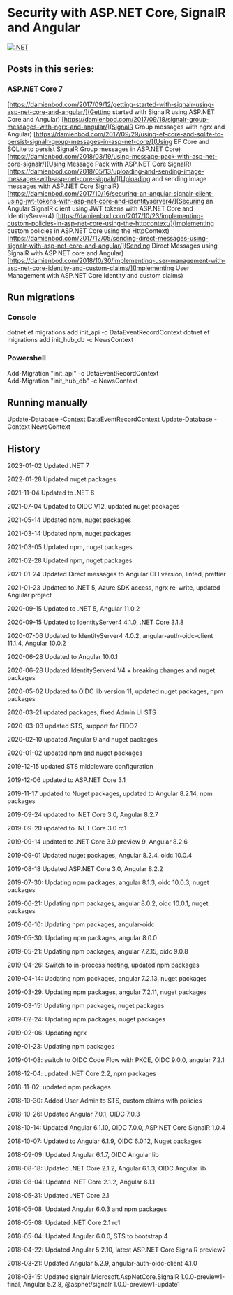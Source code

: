# Security with ASP.NET Core, SignalR and Angular

[![.NET](https://github.com/damienbod/AspNetCoreAngularSignalRSecurity/actions/workflows/dotnet.yml/badge.svg)](https://github.com/damienbod/AspNetCoreAngularSignalRSecurity/actions/workflows/dotnet.yml)

## Posts in this series:

### ASP.NET Core 7

[https://damienbod.com/2017/09/12/getting-started-with-signalr-using-asp-net-core-and-angular/](Getting started with SignalR using ASP.NET Core and Angular)
[https://damienbod.com/2017/09/18/signalr-group-messages-with-ngrx-and-angular/](SignalR Group messages with ngrx and Angular)
[https://damienbod.com/2017/09/29/using-ef-core-and-sqlite-to-persist-signalr-group-messages-in-asp-net-core/](Using EF Core and SQLite to persist SignalR Group messages in ASP.NET Core)
[https://damienbod.com/2018/03/19/using-message-pack-with-asp-net-core-signalr/](Using Message Pack with ASP.NET Core SignalR)
[https://damienbod.com/2018/05/13/uploading-and-sending-image-messages-with-asp-net-core-signalr/](Uploading and sending image messages with ASP.NET Core SignalR)	
[https://damienbod.com/2017/10/16/securing-an-angular-signalr-client-using-jwt-tokens-with-asp-net-core-and-identityserver4/](Securing an Angular SignalR client using JWT tokens with ASP.NET Core and IdentityServer4)
[https://damienbod.com/2017/10/23/implementing-custom-policies-in-asp-net-core-using-the-httpcontext/](Implementing custom policies in ASP.NET Core using the HttpContext)
[https://damienbod.com/2017/12/05/sending-direct-messages-using-signalr-with-asp-net-core-and-angular/](Sending Direct Messages using SignalR with ASP.NET core and Angular)
[https://damienbod.com/2018/10/30/implementing-user-management-with-asp-net-core-identity-and-custom-claims/](Implementing User Management with ASP.NET Core Identity and custom claims)

## Run migrations

### Console

dotnet ef migrations add init_api -c DataEventRecordContext
dotnet ef migrations add init_hub_db -c NewsContext

### Powershell

Add-Migration "init_api" -c DataEventRecordContext  
Add-Migration "init_hub_db" -c NewsContext  

## Running manually

Update-Database -Context DataEventRecordContext
Update-Database -Context NewsContext

## History

2023-01-02 Updated .NET 7

2022-01-28 Updated nuget packages

2021-11-04 Updated to .NET 6

2021-07-04 Updated to OIDC V12, updated nuget packages

2021-05-14 Updated npm, nuget packages

2021-03-14 Updated npm, nuget packages

2021-03-05 Updated npm, nuget packages

2021-02-28 Updated npm, nuget packages

2021-01-24 Updated Direct messages to Angular CLI version, linted, prettier

2021-01-23 Updated to .NET 5, Azure SDK access, ngrx re-write, updated Angular project

2020-09-15 Updated to .NET 5, Angular 11.0.2

2020-09-15 Updated to IdentityServer4 4.1.0, .NET Core 3.1.8

2020-07-06 Updated to IdentityServer4 4.0.2, angular-auth-oidc-client 11.1.4, Angular 10.0.2

2020-06-28 Updated to Angular 10.0.1

2020-06-28 Updated IdentityServer4 V4 + breaking changes and nuget packages

2020-05-02 Updated to OIDC lib version 11, updated nuget packages, npm packages

2020-03-21 updated packages, fixed Admin UI STS

2020-03-03 updated STS, support for FIDO2

2020-02-10 updated Angular 9 and nuget packages

2020-01-02 updated npm and nuget packages

2019-12-15 updated STS middleware configuration

2019-12-06 updated to ASP.NET Core 3.1

2019-11-17 updated to Nuget packages, updated to Angular 8.2.14, npm packages

2019-09-24 updated to .NET Core 3.0, Angular 8.2.7

2019-09-20 updated to .NET Core 3.0 rc1

2019-09-14 updated to .NET Core 3.0 preview 9, Angular 8.2.6

2019-09-01 Updated nuget packages, Angular 8.2.4, oidc 10.0.4

2019-08-18 Updated ASP.NET Core 3.0, Angular 8.2.2

2019-07-30: Updating npm packages, angular 8.1.3, oidc 10.0.3, nuget packages

2019-06-21: Updating npm packages, angular 8.0.2, oidc 10.0.1, nuget packages

2019-06-10: Updating npm packages, angular-oidc

2019-05-30: Updating npm packages, angular 8.0.0

2019-05-21: Updating npm packages, angular 7.2.15, oidc 9.0.8

2019-04-26: Switch to in-process hosting, updated npm packages

2019-04-14: Updating npm packages, angular 7.2.13, nuget packages 

2019-03-29: Updating npm packages, angular 7.2.11, nuget packages 

2019-03-15: Updating npm packages, nuget packages 

2019-02-24: Updating npm packages, nuget packages 

2019-02-06: Updating ngrx 

2019-01-23: Updating npm packages

2019-01-08: switch to OIDC Code Flow with PKCE, OIDC 9.0.0, angular 7.2.1

2018-12-04: updated .NET Core 2.2, npm packages

2018-11-02: updated npm packages

2018-10-30: Added User Admin to STS, custom claims with policies

2018-10-26: Updated  Angular 7.0.1, OIDC 7.0.3

2018-10-14: Updated  Angular 6.1.10, OIDC 7.0.0, ASP.NET Core SignalR 1.0.4

2018-10-07: Updated to Angular 6.1.9, OIDC 6.0.12, Nuget packages

2018-09-09: Updated Angular 6.1.7, OIDC Angular lib

2018-08-18: Updated .NET Core 2.1.2, Angular 6.1.3, OIDC Angular lib

2018-08-04: Updated .NET Core 2.1.2, Angular 6.1.1

2018-05-31: Updated .NET Core 2.1

2018-05-08: Updated Angular 6.0.3 and npm packages

2018-05-08: Updated .NET Core 2.1 rc1

2018-05-04: Updated Angular 6.0.0, STS to bootstrap 4

2018-04-22: Updated Angular 5.2.10, latest ASP.NET Core SignalR preview2

2018-03-21: Updated Angular 5.2.9, angular-auth-oidc-client 4.1.0

2018-03-15: Updated signalr Microsoft.AspNetCore.SignalR 1.0.0-preview1-final, Angular 5.2.8, @aspnet/signalr 1.0.0-preview1-update1

